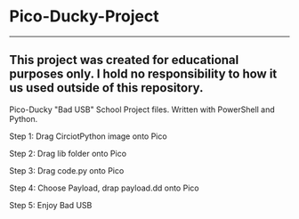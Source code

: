 # Pico-Ducky-Project

---------------------------------
This project was created for educational purposes only.  I hold no responsibility to how it us used outside of this repository.
---------------------------------

Pico-Ducky "Bad USB" School Project files.  Written with PowerShell and Python.

Step 1: Drag CirciotPython image onto Pico

Step 2: Drag lib folder onto Pico

Step 3: Drag code.py onto Pico

Step 4: Choose Payload, drap payload.dd onto Pico

Step 5: Enjoy Bad USB
